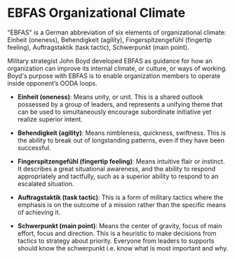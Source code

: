 # EBFAS Organizational Climate

"EBFAS" is a German abbreviation of six elements of organizational climate: Einheit (oneness), Behendigkeit (agility), Fingerspitzengefühl (fingertip feeling), Auftragstaktik (task tactic), Schwerpunkt (main point).

Military strategist John Boyd developed EBFAS as guidance for how an organization can improve its internal climate, or culture, or ways of working. Boyd's purpose with EBFAS is to enable organization members to operate inside opponent’s OODA loops.

* **Einheit (oneness)**: Means unity, or unit. This is a shared outlook possessed by a group of leaders, and represents a unifying theme that can be used to simultaneously encourage subordinate initiative yet realize superior intent.

* **Behendigkeit (agility)**: Means nimbleness, quickness, swiftness. This is the ability to break out of longstanding patterns, even if they have been successful.

* **Fingerspitzengefühl (fingertip feeling)**: Means intuitive flair or instinct. It describes a great situational awareness, and the ability to respond appropriately and tactfully, such as a superior ability to respond to an escalated situation.

* **Auftragstaktik (task tactic)**: This is a form of military tactics where the emphasis is on the outcome of a mission rather than the specific means of achieving it.

* **Schwerpunkt (main point)**: Means the center of gravity, focus of main effort, focus and direction. This is a heuristic to make decisions from tactics to strategy about priority. Everyone from leaders to supports should know the schwerpunkt i.e. know what is most important and why.

